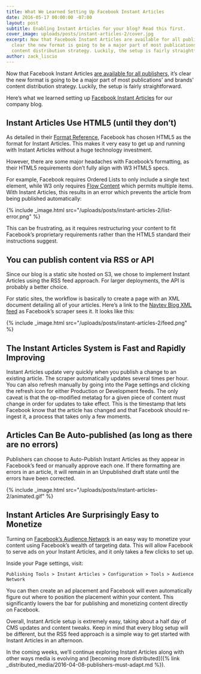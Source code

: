 ```yaml
---
title: What We Learned Setting Up Facebook Instant Articles
date: 2016-05-17 00:00:00 -07:00
layout: post
subtitle: Enabling Instant Articles for your blog? Read this first.
cover_image: uploads/posts/instant-articles-2/cover.jpg
excerpt: Now that Facebook Instant Articles are available for all publishers, it’s
  clear the new format is going to be a major part of most publications and brands’
  content distribution strategy. Luckily, the setup is fairly straightforward.
author: zack_liscio
---
```


Now that Facebook Instant Articles [are available for all publishers](https://media.fb.com/2016/04/12/instant-articles-now-open/), it’s clear the new format is going to be a major part of most publications’ and brands’ content distribution strategy. Luckily, the setup is fairly straightforward.

Here’s what we learned setting up [Facebook Instant Articles](https://instantarticles.fb.com/) for our company blog.

## Instant Articles Use HTML5 (until they don’t)

As detailed in their [Format Reference](https://developers.facebook.com/docs/instant-articles/reference), Facebook has chosen HTML5 as the format for Instant Articles. This makes it very easy to get up and running with Instant Articles without a huge technology investment.

However, there are some major headaches with Facebook’s formatting, as their HTML5 requirements don’t fully align with W3 HTML5 specs.

For example, Facebook requires Ordered Lists to only include a single text element, while W3 only requires [Flow Content](https://www.w3.org/TR/2011/WD-html5-20110525/content-models.html#flow-content-0) which permits multiple items. With Instant Articles, this results in an error which prevents the article from being published automatically:

{% include _image.html src="/uploads/posts/instant-articles-2/list-error.png" %}

This can be frustrating, as it requires restructuring your content to fit Facebook’s proprietary requirements rather than the HTML5 standard their instructions suggest.

## You can publish content via RSS or API

Since our blog is a static site hosted on S3, we chose to implement Instant Articles using the RSS feed approach. For larger deployments, the API is probably a better choice.

For static sites, the workflow is basically to create a page with an XML document detailing all of your articles. Here’s a link to the [Naytev Blog XML feed](http://blog.naytev.com/instant-feed.xml) as Facebook’s scraper sees it. It looks like this:

{% include _image.html src="/uploads/posts/instant-articles-2/feed.png" %}

## The Instant Articles System is Fast and Rapidly Improving

Instant Articles update very quickly when you publish a change to an existing article. The scraper automatically updates several times per hour. You can also refresh manually by going into the Page settings and clicking the refresh icon for either Production or Development feeds. The only caveat is that the op-modified metatag for a given piece of content must change in order for updates to take effect. This is the timestamp that lets Facebook know that the article has changed and that Facebook should re-ingest it, a process that takes only a few moments.

## Articles Can Be Auto-published (as long as there are no errors)

Publishers can choose to Auto-Publish Instant Articles as they appear in Facebook’s feed or manually approve each one. If there formatting are errors in an article, it will remain in an Unpublished draft state until the errors have been corrected.

{% include _image.html src="/uploads/posts/instant-articles-2/animated.gif" %}

## Instant Articles Are Surprisingly Easy to Monetize

Turning on [Facebook’s Audience Network](http://www.businessinsider.com/what-is-facebook-audience-network-and-why-does-it-matter-2016-2) is an easy way to monetize your content using Facebook’s wealth of targeting data. This will allow Facebook to serve ads on your Instant Articles, and it only takes a few clicks to set up.

Inside your Page settings, visit:

``` Publishing Tools > Instant Articles > Configuration > Tools > Audience Network ```

You can then create an ad placement and Facebook will even automatically figure out where to position the placement within your content. This significantly lowers the bar for publishing and monetizing content directly on Facebook.

Overall, Instant Article setup is extremely easy, taking about a half day of CMS updates and content tweaks. Keep in mind that every blog setup will be different, but the RSS feed approach is a simple way to get started with Instant Articles in an afternoon.

In the coming weeks, we’ll continue exploring Instant Articles along with other ways media is evolving and [becoming more distributed]({% link _distributed_media/2016-04-08-publishers-must-adapt.md %}).

